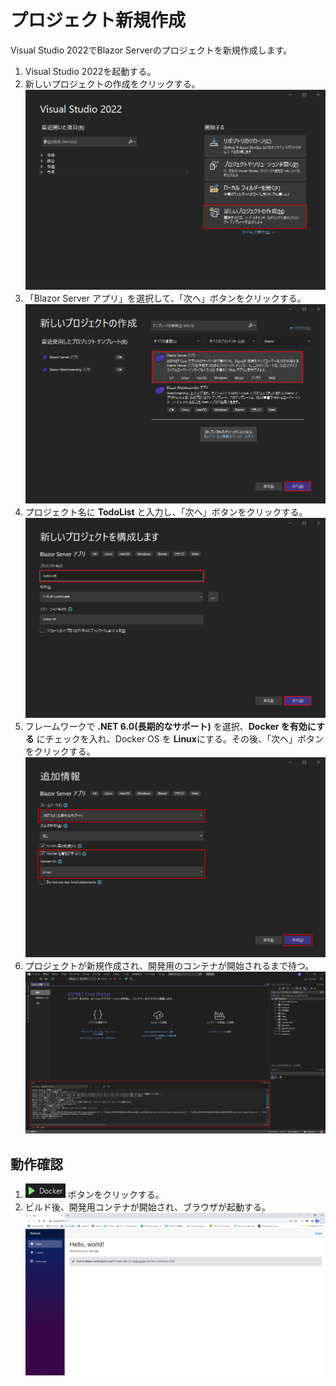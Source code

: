 ﻿# プロジェクト新規作成
Visual Studio 2022でBlazor Serverのプロジェクトを新規作成します。
1. Visual Studio 2022を起動する。
1. 新しいプロジェクトの作成をクリックする。  
![新しいプロジェクトの作成](../Images/NewProject-1.png)
1. 「Blazor Server アプリ」を選択して、「次へ」ボタンをクリックする。  
![Blazor Server アプリ](../Images/NewProject-2.png)
1. プロジェクト名に **TodoList** と入力し、「次へ」ボタンをクリックする。  
![プロジェクト構成](../Images/NewProject-3.png)
1. フレームワークで **.NET 6.0(長期的なサポート)** を選択、**Docker を有効にする** にチェックを入れ、Docker OS を **Linux**にする。その後、「次へ」ボタンをクリックする。  
![追加情報](../Images/NewProject-4.png)
1. プロジェクトが新規作成され、開発用のコンテナが開始されるまで待つ。  
![コンテナ開始](../Images/NewProject-5.png)

## 動作確認
1. ![デバックの開始](../Images/NewProject-6.png) ボタンをクリックする。  
1. ビルド後、開発用コンテナが開始され、ブラウザが起動する。  
![コンテナ開始](../Images/NewProject-7.png)

